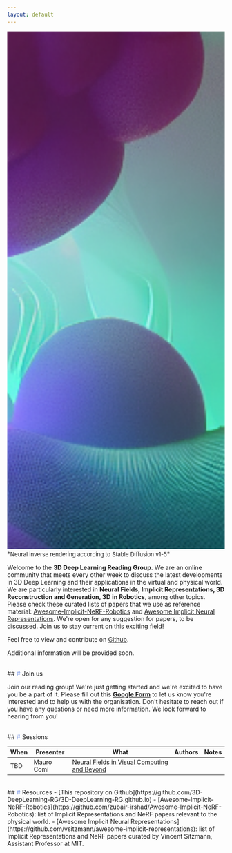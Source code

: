 ```yaml
---
layout: default
---
```


<img src='img/download3.png' style='height: 30vh; object-fit: cover;'>
*<font size="2" >Neural inverse rendering according to Stable Diffusion v1-5</font>*

Welcome to the **3D Deep Learning Reading Group**. We are an online community that meets every other week to discuss the latest developments in 3D Deep Learning and their applications in the virtual and physical world. We are particularly interested in **Neural Fields, Implicit Representations, 3D Reconstruction and Generation, 3D in Robotics**, among other topics. Please check these curated lists of papers that we use as reference material: [Awesome-Implicit-NeRF-Robotics](https://github.com/zubair-irshad/Awesome-Implicit-NeRF-Robotics) and [Awesome Implicit Neural Representations](https://github.com/vsitzmann/awesome-implicit-representations). We're open for any suggestion for papers, to be discussed. Join us to stay current on this exciting field!

Feel free to view and contribute on [Github](https://github.com/3D-DeepLearning-RG/3D-DeepLearning-RG.github.io).

Additional information will be provided soon.

<br>
## <font color='#8EA7E9'>#</font> Join us

Join our reading group! We're just getting started and we're excited to have you be a part of it. Please fill out this **[Google Form](https://forms.gle/w3smZ5Xuhi2oRoH69)** to let us know you're interested and to help us with the organisation. Don't hesitate to reach out if you have any questions or need more information. We look forward to hearing from you!

<br>
## <font color='#8EA7E9'>#</font> Sessions


When | Presenter| What       | Authors  | Notes
-----|----------|------------|----------|--------
 TBD | Mauro Comi| [Neural Fields in Visual Computing and Beyond](https://arxiv.org/abs/2111.11426) | 

<br>
## <font color='#8EA7E9'>#</font> Resources
- [This repository on Github](https://github.com/3D-DeepLearning-RG/3D-DeepLearning-RG.github.io)
- [Awesome-Implicit-NeRF-Robotics](https://github.com/zubair-irshad/Awesome-Implicit-NeRF-Robotics): list of Implicit Representations and NeRF papers relevant to the physical world.
- [Awesome Implicit Neural Representations](https://github.com/vsitzmann/awesome-implicit-representations): list of Implicit Representations and NeRF papers curated by Vincent Sitzmann, Assistant Professor at MIT.